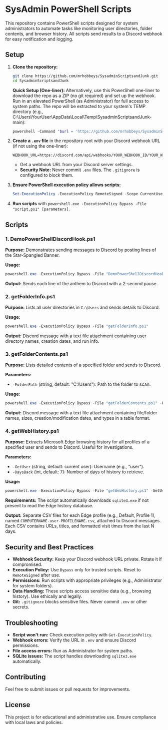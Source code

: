 # SysAdmin PowerShell Scripts

This repository contains PowerShell scripts designed for system administrators to automate tasks like monitoring user directories, folder contents, and browser history. All scripts send results to a Discord webhook for easy notification and logging.

## Setup

1. **Clone the repository:**
   ```bash
   git clone https://github.com/mrhobbeys/SysadminScriptsandJunk.git
   cd SysadminScriptsandJunk
   ```

   **Quick Setup (One-liner):** Alternatively, use this PowerShell one-liner to download the repo as a ZIP (no git required) and set up the webhook. Run in an elevated PowerShell (as Administrator) for full access to system paths. The repo will be extracted to your system's TEMP directory (e.g., C:\Users\YourUser\AppData\Local\Temp\SysadminScriptsandJunk-main):
   ```powershell
   powershell -Command "$url = 'https://github.com/mrhobbeys/SysadminScriptsandJunk/archive/refs/heads/main.zip'; $zip = \"$env:TEMP\repo.zip\"; Invoke-WebRequest -Uri $url -OutFile $zip; Expand-Archive -Path $zip -DestinationPath \"$env:TEMP\"; $dir = Get-ChildItem \"$env:TEMP\" | Where-Object { $_.Name -like 'SysadminScriptsandJunk-*' } | Select-Object -First 1; cd $dir.FullName; $webhook = Read-Host 'Enter Discord Webhook URL'; 'WEBHOOK_URL=' + $webhook | Out-File .env"
   ```

2. **Create a `.env` file** in the repository root with your Discord webhook URL (if not using the one-liner):
   ```
   WEBHOOK_URL=https://discord.com/api/webhooks/YOUR_WEBHOOK_ID/YOUR_WEBHOOK_TOKEN
   ```
   - Get a webhook URL from your Discord server settings.
   - **Security Note:** Never commit `.env` files. The `.gitignore` is configured to block them.

3. **Ensure PowerShell execution policy allows scripts:**
   ```powershell
   Set-ExecutionPolicy -ExecutionPolicy RemoteSigned -Scope CurrentUser
   ```

4. **Run scripts** with `powershell.exe -ExecutionPolicy Bypass -File "script.ps1" [parameters]`.

## Scripts

### 1. DemoPowerShellDiscordHook.ps1
**Purpose:** Demonstrates sending messages to Discord by posting lines of the Star-Spangled Banner.

**Usage:**
```powershell
powershell.exe -ExecutionPolicy Bypass -File "DemoPowerShellDiscordHook.ps1"
```

**Output:** Sends each line of the anthem to Discord with a 2-second pause.

### 2. getFolderInfo.ps1
**Purpose:** Lists all user directories in `C:\Users` and sends details to Discord.

**Usage:**
```powershell
powershell.exe -ExecutionPolicy Bypass -File "getFolderInfo.ps1"
```

**Output:** Discord message with a text file attachment containing user directory names, creation dates, and run info.

### 3. getFolderContents.ps1
**Purpose:** Lists detailed contents of a specified folder and sends to Discord.

**Parameters:**
- `-FolderPath` (string, default: "C:\Users"): Path to the folder to scan.

**Usage:**
```powershell
powershell.exe -ExecutionPolicy Bypass -File "getFolderContents.ps1" -FolderPath "C:\Windows"
```

**Output:** Discord message with a text file attachment containing file/folder names, sizes, creation/modification dates, and types in a table format.

### 4. getWebHistory.ps1
**Purpose:** Extracts Microsoft Edge browsing history for all profiles of a specified user and sends to Discord. Useful for investigations.

**Parameters:**
- `-GetUser` (string, default: current user): Username (e.g., "user").
- `-DaysBack` (int, default: 7): Number of days of history to retrieve.

**Usage:**
```powershell
powershell.exe -ExecutionPolicy Bypass -File "getWebHistory.ps1" -GetUser "user" -DaysBack 3
```

**Requirements:** The script automatically downloads `sqlite3.exe` if not present to read the Edge history database.

**Output:** Separate CSV files for each Edge profile (e.g., Default, Profile 1), named `COMPUTERNAME-user-PROFILENAME.csv`, attached to Discord messages. Each CSV contains URLs, titles, and formatted visit times from the last N days.

## Security and Best Practices

- **Webhook Security:** Keep your Discord webhook URL private. Rotate it if compromised.
- **Execution Policy:** Use `Bypass` only for trusted scripts. Reset to `RemoteSigned` after use.
- **Permissions:** Run scripts with appropriate privileges (e.g., Administrator for system folders).
- **Data Handling:** These scripts access sensitive data (e.g., browsing history). Use ethically and legally.
- **Git:** `.gitignore` blocks sensitive files. Never commit `.env` or other secrets.

## Troubleshooting

- **Script won't run:** Check execution policy with `Get-ExecutionPolicy`.
- **Webhook errors:** Verify the URL in `.env` and ensure Discord permissions.
- **File access errors:** Run as Administrator for system paths.
- **SQLite issues:** The script handles downloading `sqlite3.exe` automatically.

## Contributing

Feel free to submit issues or pull requests for improvements.

## License

This project is for educational and administrative use. Ensure compliance with local laws and policies.